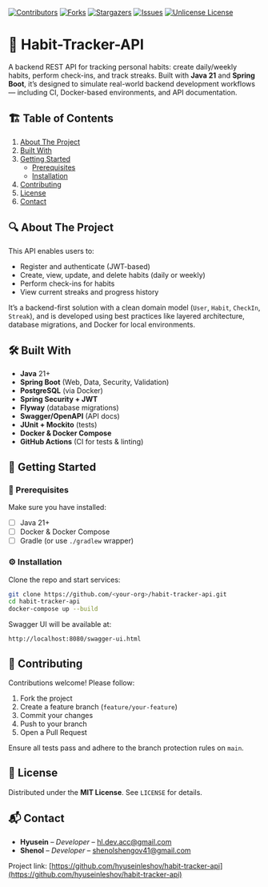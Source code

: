 
[![Contributors][contributors-shield]][contributors-url]
[![Forks][forks-shield]][forks-url]
[![Stargazers][stars-shield]][stars-url]
[![Issues][issues-shield]][issues-url]
[![Unlicense License][license-shield]][license-url]

# 🧠 Habit-Tracker-API

A backend REST API for tracking personal habits: create daily/weekly habits, perform check-ins, and track streaks. Built with **Java 21** and **Spring Boot**, it’s designed to simulate real-world backend development workflows — including CI, Docker-based environments, and API documentation.

## 🏗️ Table of Contents

1. [About The Project](#about-the-project)  
2. [Built With](#built-with)  
3. [Getting Started](#getting-started)  
    - [Prerequisites](#prerequisites)  
    - [Installation](#installation)  
4. [Contributing](#contributing)  
5. [License](#license)  
6. [Contact](#contact)  

## 🔍 About The Project

This API enables users to:

- Register and authenticate (JWT-based)  
- Create, view, update, and delete habits (daily or weekly)  
- Perform check-ins for habits  
- View current streaks and progress history  

It’s a backend-first solution with a clean domain model (`User`, `Habit`, `CheckIn`, `Streak`), and is developed using best practices like layered architecture, database migrations, and Docker for local environments.

## 🛠️ Built With

- **Java** 21+  
- **Spring Boot** (Web, Data, Security, Validation)  
- **PostgreSQL** (via Docker)  
- **Spring Security + JWT**  
- **Flyway** (database migrations)  
- **Swagger/OpenAPI** (API docs)  
- **JUnit + Mockito** (tests)  
- **Docker & Docker Compose**  
- **GitHub Actions** (CI for tests & linting)

## 🚀 Getting Started

### 🔌 Prerequisites

Make sure you have installed:

- [ ] Java 21+  
- [ ] Docker & Docker Compose  
- [ ] Gradle (or use `./gradlew` wrapper)

### ⚙️ Installation

Clone the repo and start services:

```bash
git clone https://github.com/<your-org>/habit-tracker-api.git
cd habit-tracker-api
docker-compose up --build
```

Swagger UI will be available at:  
```
http://localhost:8080/swagger-ui.html
```

## 🤝 Contributing

Contributions welcome! Please follow:

1. Fork the project  
2. Create a feature branch (`feature/your-feature`)  
3. Commit your changes  
4. Push to your branch  
5. Open a Pull Request

Ensure all tests pass and adhere to the branch protection rules on `main`.

## 📜 License

Distributed under the **MIT License**. See `LICENSE` for details.

## 📬 Contact

- **Hyusein** – *Developer* – hl.dev.acc@gmail.com  
- **Shenol** – *Developer* – shenolshengov41@gmail.com

Project link: [https://github.com/hyuseinleshov/habit-tracker-api](https://github.com/hyuseinleshov/habit-tracker-api)

<!-- MARKDOWN LINKS & IMAGES -->
<!-- https://www.markdownguide.org/basic-syntax/#reference-style-links -->
[contributors-shield]: https://img.shields.io/github/contributors/hyuseinleshov/habit-tracker-api.svg?style=for-the-badge
[contributors-url]: https://github.com/hyuseinleshov/habit-tracker-api/graphs/contributors
[forks-shield]: https://img.shields.io/github/forks/hyuseinleshov/habit-tracker-api.svg?style=for-the-badge
[forks-url]: https://github.com/hyuseinleshov/habit-tracker-api/network/members
[stars-shield]: https://img.shields.io/github/stars/hyuseinleshov/habit-tracker-api.svg?style=for-the-badge
[stars-url]: https://github.com/hyuseinleshov/habit-tracker-api/stargazers
[issues-shield]: https://img.shields.io/github/issues/hyuseinleshov/habit-tracker-api.svg?style=for-the-badge
[issues-url]: https://github.com/hyuseinleshov/habit-tracker-api/issues
[license-shield]: https://img.shields.io/github/license/hyuseinleshov/habit-tracker-api.svg?style=for-the-badge
[license-url]: https://github.com/hyuseinleshov/habit-tracker-api/blob/master/LICENSE.txt
